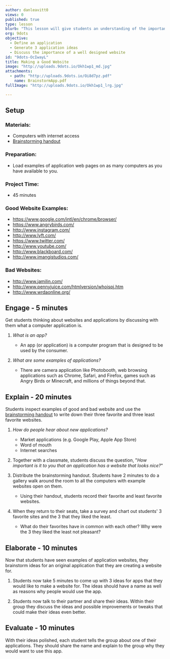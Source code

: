 ```yaml
---
author: danleavitt0
views: 0
published: true
type: lesson
blurb: "This lesson will give students an understanding of the importance of a well designed #website to attract an audience."
org: 9dots
objective: 
  - Define an application
  - Generate 3 application ideas
  - Discuss the importance of a well designed website
id: "9dots-OcIwayL"
title: Making a Good Website
image: "http://uploads.9dots.io/Okh1wp1_md.jpg"
attachments: 
  - path: "http://uploads.9dots.io/Oi8d7pz.pdf"
    name: BrainstormApp.pdf
fullImage: "http://uploads.9dots.io/Okh1wp1_lrg.jpg"

---
```


## Setup

### Materials:

- Computers with internet access
- [Brainstorming handout](http://uploads.9dots.io/Oi8d7pz.pdf)

### Preparation:

- Load examples of application web pages on as many computers as you have available to you.

### Project Time: 

- 45 minutes

### Good Website Examples:
- https://www.google.com/intl/en/chrome/browser/
- https://www.angrybirds.com/
- http://www.instagram.com/
- http://www.lyft.com/
- https://www.twitter.com/
- http://www.youtube.com/
- http://www.blackboard.com/
- http://www.imangistudios.com/

### Bad Websites:
- http://www.jamilin.com/
- http://www.pennyjuice.com/htmlversion/whoispj.htm
- http://www.wrdaonline.org/

## Engage - 5 minutes
Get students thinking about websites and applications by discussing with them what a computer application is. 

1. _What is an app?_
	- An app (or application) is a computer program that is designed to be used by the consumer.

2. _What are some examples of applications?_
	- There are camera application like Photobooth, web browsing applications such as Chrome, Safari, and Firefox, games such as Angry Birds or Minecraft, and millions of things beyond that.

## Explain - 20 minutes
Students inspect examples of good and bad website and use the  [brainstorming handout](http://uploads.9dots.io/Oi8d7pz.pdf) to write down their three favorite and three least favorite websites.

1. _How do people hear about new applications?_
	- Market applications (e.g. Google Play, Apple App Store)
    - Word of mouth
    - Internet searches

2. Together with a classmate, students discuss the question, "_How important is it to you that an application has a website that looks nice?_"

3. Distribute the brainstorming handout.  Students have 2 minutes to do a gallery walk around the room to all the computers with example websites open on them. 
	- Using their handout, students record their favorite and least favorite websites.  

4. When they return to their seats, take a survey and chart out students' 3 favorite sites and the 3 that they liked the least.  
    - What do their favorites have in common with each other? Why were the 3 they liked the least not pleasant?

## Elaborate - 10 minutes
Now that students have seen examples of application websites, they brainstorm ideas for an original application that they are creating a website for. 

1. Students now take 5 minutes to come up with 3 ideas for apps that they would like to make a website for. The ideas should have a name as well as reasons why people would use the app.

2. Students now talk to their partner and share their ideas.  Within their group they discuss the ideas and possible improvements or tweaks that could make their ideas even better.

## Evaluate - 10 minutes
With their ideas polished, each student tells the group about one of their applications.  They should share the name and explain to the group why they would want to use this app.
